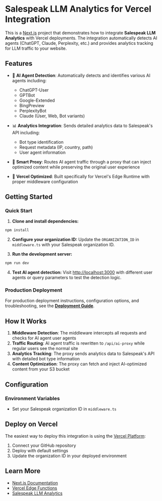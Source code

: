 # Salespeak LLM Analytics for Vercel Integration

This is a [Next.js](https://nextjs.org) project that demonstrates how to integrate **Salespeak LLM Analytics** with Vercel deployments. The integration automatically detects AI agents (ChatGPT, Claude, Perplexity, etc.) and provides analytics tracking for LLM traffic to your website.

## Features

- 🤖 **AI Agent Detection**: Automatically detects and identifies various AI agents including:
  - ChatGPT-User
  - GPTBot
  - Google-Extended
  - BingPreview
  - PerplexityBot
  - Claude (User, Web, Bot variants)

- 📊 **Analytics Integration**: Sends detailed analytics data to Salespeak's API including:
  - Bot type identification
  - Request metadata (IP, country, path)
  - User agent information

- 🔄 **Smart Proxy**: Routes AI agent traffic through a proxy that can inject optimized content while preserving the original user experience

- 🚀 **Vercel Optimized**: Built specifically for Vercel's Edge Runtime with proper middleware configuration

## Getting Started

### Quick Start
1. **Clone and install dependencies:**
```bash
npm install
```

2. **Configure your organization ID:**
Update the `ORGANIZATION_ID` in `middleware.ts` with your Salespeak organization ID.

3. **Run the development server:**
```bash
npm run dev
```

4. **Test AI agent detection:**
Visit [http://localhost:3000](http://localhost:3000) with different user agents or query parameters to test the detection logic.

### Production Deployment
For production deployment instructions, configuration options, and troubleshooting, see the **[Deployment Guide](./DEPLOYMENT.md)**.

## How It Works

1. **Middleware Detection**: The middleware intercepts all requests and checks for AI agent user agents
2. **Traffic Routing**: AI agent traffic is rewritten to `/api/ai-proxy` while regular users see the normal site
3. **Analytics Tracking**: The proxy sends analytics data to Salespeak's API with detailed bot type information
4. **Content Optimization**: The proxy can fetch and inject AI-optimized content from your S3 bucket

## Configuration

### Environment Variables
- Set your Salespeak organization ID in `middleware.ts`

## Deploy on Vercel

The easiest way to deploy this integration is using the [Vercel Platform](https://vercel.com/new):

1. Connect your GitHub repository
2. Deploy with default settings
3. Update the organization ID in your deployed environment

## Learn More

- [Next.js Documentation](https://nextjs.org/docs)
- [Vercel Edge Functions](https://vercel.com/docs/functions/edge-functions)
- [Salespeak LLM Analytics](https://salespeak.ai)
